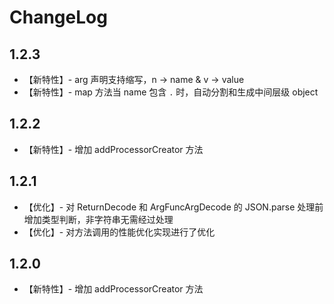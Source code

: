 ChangeLog
========

1.2.3
-------

+ 【新特性】- arg 声明支持缩写，n -> name & v -> value
+ 【新特性】- map 方法当 name 包含 `.` 时，自动分割和生成中间层级 object


1.2.2
-------

+ 【新特性】- 增加 addProcessorCreator 方法


1.2.1
-------

+ 【优化】- 对 ReturnDecode 和 ArgFuncArgDecode 的 JSON.parse 处理前增加类型判断，非字符串无需经过处理
+ 【优化】- 对方法调用的性能优化实现进行了优化


1.2.0
-------

+ 【新特性】- 增加 addProcessorCreator 方法